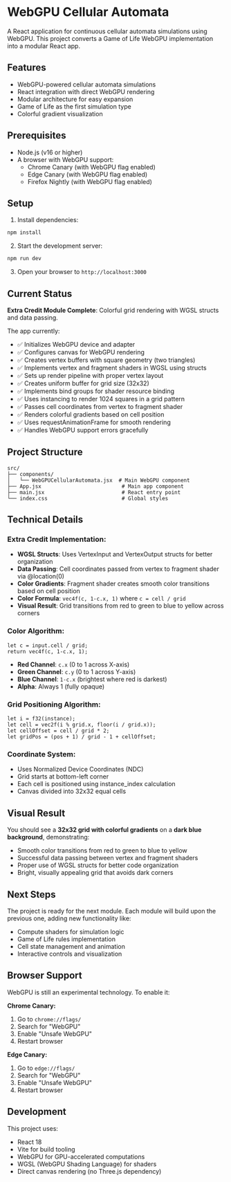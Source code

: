 # WebGPU Cellular Automata

A React application for continuous cellular automata simulations using WebGPU. This project converts a Game of Life WebGPU implementation into a modular React app.

## Features

- WebGPU-powered cellular automata simulations
- React integration with direct WebGPU rendering
- Modular architecture for easy expansion
- Game of Life as the first simulation type
- Colorful gradient visualization

## Prerequisites

- Node.js (v16 or higher)
- A browser with WebGPU support:
  - Chrome Canary (with WebGPU flag enabled)
  - Edge Canary (with WebGPU flag enabled)
  - Firefox Nightly (with WebGPU flag enabled)

## Setup

1. Install dependencies:
```bash
npm install
```

2. Start the development server:
```bash
npm run dev
```

3. Open your browser to `http://localhost:3000`

## Current Status

**Extra Credit Module Complete**: Colorful grid rendering with WGSL structs and data passing.

The app currently:
- ✅ Initializes WebGPU device and adapter
- ✅ Configures canvas for WebGPU rendering
- ✅ Creates vertex buffers with square geometry (two triangles)
- ✅ Implements vertex and fragment shaders in WGSL using structs
- ✅ Sets up render pipeline with proper vertex layout
- ✅ Creates uniform buffer for grid size (32x32)
- ✅ Implements bind groups for shader resource binding
- ✅ Uses instancing to render 1024 squares in a grid pattern
- ✅ Passes cell coordinates from vertex to fragment shader
- ✅ Renders colorful gradients based on cell position
- ✅ Uses requestAnimationFrame for smooth rendering
- ✅ Handles WebGPU support errors gracefully

## Project Structure

```
src/
├── components/
│   └── WebGPUCellularAutomata.jsx  # Main WebGPU component
├── App.jsx                          # Main app component
├── main.jsx                         # React entry point
└── index.css                        # Global styles
```

## Technical Details

### Extra Credit Implementation:
- **WGSL Structs**: Uses VertexInput and VertexOutput structs for better organization
- **Data Passing**: Cell coordinates passed from vertex to fragment shader via @location(0)
- **Color Gradients**: Fragment shader creates smooth color transitions based on cell position
- **Color Formula**: `vec4f(c, 1-c.x, 1)` where `c = cell / grid`
- **Visual Result**: Grid transitions from red to green to blue to yellow across corners

### Color Algorithm:
```wgsl
let c = input.cell / grid;
return vec4f(c, 1-c.x, 1);
```
- **Red Channel**: `c.x` (0 to 1 across X-axis)
- **Green Channel**: `c.y` (0 to 1 across Y-axis)  
- **Blue Channel**: `1-c.x` (brightest where red is darkest)
- **Alpha**: Always 1 (fully opaque)

### Grid Positioning Algorithm:
```wgsl
let i = f32(instance);
let cell = vec2f(i % grid.x, floor(i / grid.x));
let cellOffset = cell / grid * 2;
let gridPos = (pos + 1) / grid - 1 + cellOffset;
```

### Coordinate System:
- Uses Normalized Device Coordinates (NDC)
- Grid starts at bottom-left corner
- Each cell is positioned using instance_index calculation
- Canvas divided into 32x32 equal cells

## Visual Result

You should see a **32x32 grid with colorful gradients** on a **dark blue background**, demonstrating:
- Smooth color transitions from red to green to blue to yellow
- Successful data passing between vertex and fragment shaders
- Proper use of WGSL structs for better code organization
- Bright, visually appealing grid that avoids dark corners

## Next Steps

The project is ready for the next module. Each module will build upon the previous one, adding new functionality like:
- Compute shaders for simulation logic
- Game of Life rules implementation
- Cell state management and animation
- Interactive controls and visualization

## Browser Support

WebGPU is still an experimental technology. To enable it:

**Chrome Canary:**
1. Go to `chrome://flags/`
2. Search for "WebGPU"
3. Enable "Unsafe WebGPU"
4. Restart browser

**Edge Canary:**
1. Go to `edge://flags/`
2. Search for "WebGPU"
3. Enable "Unsafe WebGPU"
4. Restart browser

## Development

This project uses:
- React 18
- Vite for build tooling
- WebGPU for GPU-accelerated computations
- WGSL (WebGPU Shading Language) for shaders
- Direct canvas rendering (no Three.js dependency) 